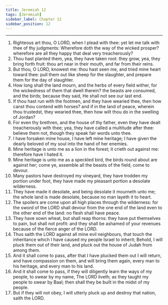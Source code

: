 ```yaml
---
title: Jeremiah 12
tags: [Jeremiah]
sidebar_label: Chapter 12
sidebar_position: 12
---
```


---
1. Righteous art thou, O LORD, when I plead with thee: yet let me talk with thee of thy judgments: Wherefore doth the way of the wicked prosper? wherefore are all they happy that deal very treacherously?
2. Thou hast planted them, yea, they have taken root: they grow, yea, they bring forth fruit: thou art near in their mouth, and far from their reins.
3. But thou, O LORD, knowest me: thou hast seen me, and tried mine heart toward thee: pull them out like sheep for the slaughter, and prepare them for the day of slaughter.
4. How long shall the land mourn, and the herbs of every field wither, for the wickedness of them that dwell therein? the beasts are consumed, and the birds; because they said, He shall not see our last end.
5. If thou hast run with the footmen, and they have wearied thee, then how canst thou contend with horses? and if in the land of peace, wherein thou trustedst, they wearied thee, then how wilt thou do in the swelling of Jordan?
6. For even thy brethren, and the house of thy father, even they have dealt treacherously with thee; yea, they have called a multitude after thee: believe them not, though they speak fair words unto thee.
7. I have forsaken mine house, I have left mine heritage; I have given the dearly beloved of my soul into the hand of her enemies.
8. Mine heritage is unto me as a lion in the forest; it crieth out against me: therefore have I hated it.
9. Mine heritage is unto me as a speckled bird, the birds round about are against her; come ye, assemble all the beasts of the field, come to devour.
10. Many pastors have destroyed my vineyard, they have trodden my portion under foot, they have made my pleasant portion a desolate wilderness.
11. They have made it desolate, and being desolate it mourneth unto me; the whole land is made desolate, because no man layeth it to heart.
12. The spoilers are come upon all high places through the wilderness: for the sword of the LORD shall devour from the one end of the land even to the other end of the land: no flesh shall have peace.
13. They have sown wheat, but shall reap thorns: they have put themselves to pain, but shall not profit: and they shall be ashamed of your revenues because of the fierce anger of the LORD.
14. Thus saith the LORD against all mine evil neighbours, that touch the inheritance which I have caused my people Israel to inherit; Behold, I will pluck them out of their land, and pluck out the house of Judah from among them.
15. And it shall come to pass, after that I have plucked them out I will return, and have compassion on them, and will bring them again, every man to his heritage, and every man to his land.
16. And it shall come to pass, if they will diligently learn the ways of my people, to swear by my name, The LORD liveth; as they taught my people to swear by Baal; then shall they be built in the midst of my people.
17. But if they will not obey, I will utterly pluck up and destroy that nation, saith the LORD.